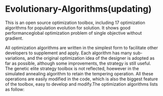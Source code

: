 # Evolutionary-Algorithms(updating)
This is an open source optimization toolbox, including 17 optimization algorithms for population evolution for solution. It shows good performanceglobal optimization problem of single objective without gradient.

 All optimization algorithms are written in the simplest form to facilitate other developers to supplement and apply. Each algorithm has many sub-variations, and the original optimization idea of the designer is adopted as far as possible, although some improvements, the strategy is still useful. The genetic elite strategy toolbox is not reflected, hoewever in the simulated annealing algorithm to retain the tempering operation. All these operations are easily modified in the code, which is also the biggest feature of the toolbox, easy to develop and modify.The optimization algorithms lists as follow:
 
 
 
 

